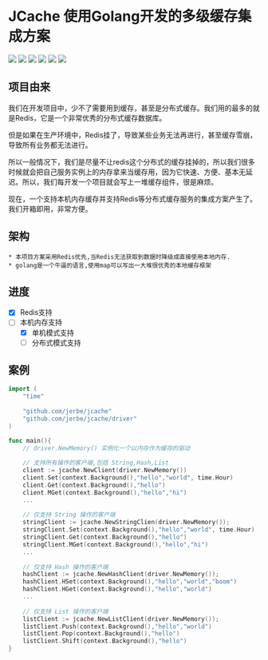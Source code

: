 # JCache 使用Golang开发的多级缓存集成方案


![](https://img.shields.io/github/issues/jerbe/jcache?color=green)
![](https://img.shields.io/github/stars/jerbe/jcache?color=yellow)
![](https://img.shields.io/github/forks/jerbe/jcache?color=orange)
![](https://img.shields.io/github/license/jerbe/jcache?color=ff69b4)
![](https://img.shields.io/github/languages/count/jerbe/jcache)
![](https://img.shields.io/github/languages/code-size/jerbe/jcache?color=blueviolet)

## 项目由来
我们在开发项目中，少不了需要用到缓存，甚至是分布式缓存。我们用的最多的就是Redis，它是一个非常优秀的分布式缓存数据库。

但是如果在生产环境中，Redis挂了，导致某些业务无法再进行，甚至缓存雪崩，导致所有业务都无法进行。

所以一般情况下，我们是尽量不让redis这个分布式的缓存挂掉的，所以我们很多时候就会把自己服务实例上的内存拿来当缓存用，因为它快速、方便、基本无延迟。所以，我们每开发一个项目就会写上一堆缓存组件，很是麻烦。

现在，一个支持本机内存缓存并支持Redis等分布式缓存服务的集成方案产生了。我们开箱即用，非常方便。

## 架构
    * 本项目方案采用Redis优先,当Redis无法获取到数据时降级成直接使用本地内存.
    * golang是一个牛逼的语言,使用map可以写出一大堆很优秀的本地缓存框架

## 进度

- [x] Redis支持
- [ ] 本机内存支持
  - [x] 单机模式支持
  - [ ] 分布式模式支持

## 案例
```go
import (
    "time"
	
    "github.com/jerbe/jcache"
    "github.com/jerbe/jcache/driver"
)

func main(){
	// driver.NewMemory() 实例化一个以内存作为缓存的驱动
	
	// 支持所有操作的客户端,包括 String,Hash,List 
	client := jcache.NewClient(driver.NewMemory())
	client.Set(context.Background(),"hello","world", time.Hour)
	client.Get(context.Background(),"hello")
	client.MGet(context.Background(),"hello","hi")
	...
		
	// 仅支持 String 操作的客户端 
	stringClient := jcache.NewStringClien(driver.NewMemory()); 
	stringClient.Set(context.Background(),"hello","world", time.Hour)
	stringClient.Get(context.Background(),"hello")
	stringClient.MGet(context.Background(),"hello","hi")
	...
	
	// 仅支持 Hash 操作的客户端
	hashClient := jcache.NewHashClient(driver.NewMemory()); 
	hashClient.HSet(context.Background(),"hello","world","boom")
	hashClient.HGet(context.Background(),"hello","world")
	...
	
	// 仅支持 List 操作的客户端 
	listClient := jcache.NewListClient(driver.NewMemory());
	listClient.Push(context.Background(),"hello","world")
	listClient.Pop(context.Background(),"hello")
	listClient.Shift(context.Background(),"hello")
}
```
